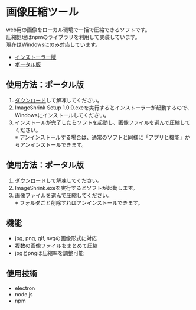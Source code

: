# 画像圧縮ツール
web用の画像をローカル環境で一括で圧縮できるソフトです。  
圧縮処理はnpmのライブラリを利用して実装しています。  
現在はWindowsにのみ対応しています。  

- [インストーラー版](https://github.com/neneta0921/desktop-apps/raw/main/image-shrink/ImageShrink-Win-Setup-1.0.0.zip)
- [ポータル版](https://github.com/neneta0921/desktop-apps/raw/main/image-shrink/ImageShrink-Win-Portable-1.0.0.zip)

## 使用方法：ポータル版
1. [ダウンロード](https://github.com/neneta0921/desktop-apps/raw/main/image-shrink/ImageShrink-Win-Setup-1.0.0.zip)して解凍してください。
2. ImageShrink Setup 1.0.0.exeを実行するとインストーラーが起動するので、Windowsにインストールしてください。
3. インストールが完了したらソフトを起動し、画像ファイルを選んで圧縮してください。  
※ アンインストールする場合は、通常のソフトと同様に「アプリと機能」からアンインストールできます。

## 使用方法：ポータル版
1. [ダウンロード](https://github.com/neneta0921/desktop-apps/raw/main/image-shrink/ImageShrink-Win-Portable-1.0.0.zip)して解凍してください。
2. ImageShrink.exeを実行するとソフトが起動します。
3. 画像ファイルを選んで圧縮してください。  
※ フォルダごと削除すればアンインストールできます。

## 機能
- jpg, png, gif, svgの画像形式に対応
- 複数の画像ファイルをまとめて圧縮
- jpgとpngは圧縮率を調整可能

## 使用技術
- electron
- node.js
- npm
